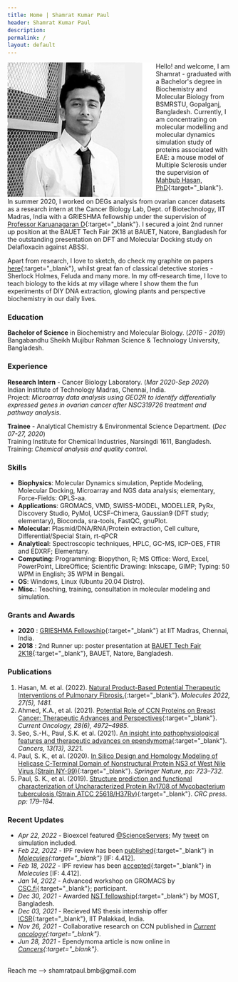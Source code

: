 ```yaml
---
title: Home | Shamrat Kumar Paul
header: Shamrat Kumar Paul
description:
permalink: /
layout: default
---
```

<img align="left" src="/assets/images/shamrat.svg">Hello! and welcome, I am Shamrat - graduated with a Bachelor's degree in Biochemistry and Molecular Biology from BSMRSTU, Gopalganj, Bangladesh. Currently, I am concentrating on molecular modelling and molecular dynamics simulation study of proteins associated with EAE: a mouse model of Multiple Sclerosis under the supervision of [Mahbub Hasan, PhD](https://sites.google.com/view/mahbub-hasan/home){:target="\_blank"}.

In summer 2020, I worked on DEGs analysis from ovarian cancer datasets as a research intern at the Cancer Biology Lab, Dept. of Biotechnology, IIT Madras, India with a GRIESHMA fellowship under the supervision of  [Professor Karuanagaran D](https://biotech.iitm.ac.in/Faculty/Karunagaran/index.php){:target="\_blank"}. I secured a joint 2nd runner up position at the BAUET Tech Fair 2K18 at BAUET, Natore, Bangladesh for the outstanding presentation on DFT and Molecular Docking study on Delafloxacin against ABSSI.

Apart from research, I love to sketch, do check my graphite on papers [here](https://paulshamrat.github.io/gallery/){:target="\_blank"}, whilst great fan of classical detective stories - Sherlock Holmes, Feluda and many more. In my off-research time, I love to teach biology to the kids at my village where I show them the fun experiments of DIY DNA extraction, glowing plants and perspective biochemistry in our daily lives.

### Education
**Bachelor of Science** in Biochemistry and Molecular Biology. (*2016 - 2019*) <br>
Bangabandhu Sheikh Mujibur Rahman Science & Technology University, Bangladesh.

### Experience
**Research Intern** - Cancer Biology Laboratory. (*Mar 2020-Sep 2020*)<br>
Indian Institute of Technology Madras, Chennai, India.<br>
Project: *Microarray data analysis using GEO2R to identify differentially expressed genes in ovarian cancer after NSC319726 treatment and pathway analysis.*

**Trainee** - Analytical Chemistry & Environmental Science Department. (*Dec 07-27, 2020*) <br>
Training Institute for Chemical Industries, Narsingdi 1611, Bangladesh.<br>
Training: *Chemical analysis and quality control.*

### Skills
- **Biophysics**: Molecular Dynamics simulation, Peptide Modeling, Molecular Docking, Microarray and NGS data analysis; elementary, Force-Fields: OPLS-aa.
- **Applications**: GROMACS, VMD, SWISS-MODEL, MODELLER, PyRx, Discovery Studio, PyMol, UCSF-Chimera, Gaussian9 (DFT study; elementary), Bioconda, sra-tools, FastQC, gnuPlot.
- **Molecular**: Plasmid/DNA/RNA/Protein extraction, Cell culture, Differential/Special Stain, rt-qPCR
- **Analytical**: Spectroscopic techniques, HPLC, GC-MS, ICP-OES, FTIR and EDXRF; Elementary.
- **Computing**: Programming: Biopython, R; MS Office: Word, Excel, PowerPoint, LibreOffice; Scientific Drawing: Inkscape, GIMP; Typing: 50 WPM in English; 35 WPM in Bengali.
- **OS**: Windows, Linux (Ubuntu 20.04 Distro).
- **Misc.**: Teaching, training, consultation in molecular modeling and simulation.

### Grants and Awards
- **2020** : [GRIESHMA Fellowship](https://ge.iitm.ac.in/grieshma/){:target="\_blank"}  at IIT Madras, Chennai, India.
- **2018** : 2nd Runner up: poster presentation at [BAUET Tech Fair 2K18](https://bauet.ac.bd/bauet-tech-fair-2k18/){:target="\_blank"}, BAUET, Natore, Bangladesh.

### Publications
1. Hasan, M. et al. (2022). [Natural Product-Based Potential Therapeutic Interventions of Pulmonary Fibrosis.](https://www.mdpi.com/1420-3049/27/5/1481){:target="\_blank"}. *Molecules 2022, 27(5), 1481.*
2. Ahmed, K.A., et al. (2021). [Potential Role of CCN Proteins on Breast Cancer: Therapeutic Advances and Perspectives](https://www.mdpi.com/1718-7729/28/6/417){:target="\_blank"}.  *Current Oncology, 28(6), 4972–4985*.
3. Seo, S.-H., Paul, S.K. et al. (2021). [An insight into pathophysiological features and therapeutic advances on ependymoma](https://www.mdpi.com/2072-6694/13/13/3221){:target="\_blank"}. *Cancers, 13(13), 3221.*
4. Paul, S. K., et al. (2020). [In Silico Design and Homology Modeling of Helicase C-Terminal Domain of Nonstructural Protein NS3 of West Nile Virus (Strain NY-99)](https://link.springer.com/chapter/10.1007/978-981-15-0829-5_68){:target="\_blank"}. *Springer Nature, pp: 723–732.*
5. Paul, S. K., et al. (2019).  [Structure prediction and functional characterization of Uncharacterized Protein Rv1708 of Mycobacterium tuberculosis (Strain ATCC 25618/H37Rv)](https://www.taylorfrancis.com/books/e/9781003001614/chapters/10.1201/9781003001614-30){:target="\_blank"}. *CRC press. pp: 179–184*.

### Recent Updates
- *Apr 22, 2022* - Bioexcel featured [@ScienceServers](https://scienceoutreachservers.org/); My [tweet](https://bioexcel.eu/science-outreach-servers-computers-for-low-income-nations/) on simulation included.
- *Feb 22, 2022* - IPF review has been [published](/assets/Publication_Certificate_MDPI_molecules-27-01481.pdf){:target="\_blank"} in *[Molecules](https://www.mdpi.com/1420-3049/27/5/1481){:target="\_blank"}* [IF: 4.412].
- *Feb 18, 2022* - IPF review has been [accepted](/assets/Acceptance-Certificate-molecules-1538449.pdf){:target="\_blank"} in *Molecules* [IF: 4.412].
- *Jan 14, 2022* - Advanced workshop on GROMACS by [CSC.fi](https://ssl.eventilla.com/advanced-gromacs-2022){:target="\_blank"}; participant.
- *Dec 30, 2021* - Awarded [NST fellowship](https://most.portal.gov.bd/sites/default/files/files/most.portal.gov.bd/npfblock//%E0%A6%AC%E0%A6%BF%E0%A6%9C%E0%A7%8D%E0%A6%9E%E0%A6%BE%E0%A6%A8%20%E0%A6%93%20%20%E0%A6%9A%E0%A6%BF%E0%A6%95%E0%A6%BF%E0%A7%8E%E0%A6%B8%E0%A6%BE%20%E0%A6%AC%E0%A6%BF%E0%A6%9C%E0%A7%8D%E0%A6%9E%E0%A6%BE%E0%A6%A8%20%E0%A6%97%E0%A7%8D%E0%A6%B0%E0%A7%81%E0%A6%AA.pdf){:target="\_blank"} by MOST, Bangladesh.
- *Dec 03, 2021* - Recieved MS thesis internship offer [ICSR](https://icsr.iitpkd.ac.in/){:target="\_blank"}, IIT Palakkad, India.
- *Nov 26, 2021* - Collaborative research on CCN published in *[Current oncology](https://www.mdpi.com/1718-7729/28/6/417){:target="\_blank"}.*
- *Jun 28, 2021* - Ependymoma article is now online in *[Cancers](https://doi.org/10.3390/cancers13133221){:target="\_blank"}*.

<br>
Reach me --> shamratpaul.bmb@gmail.com

